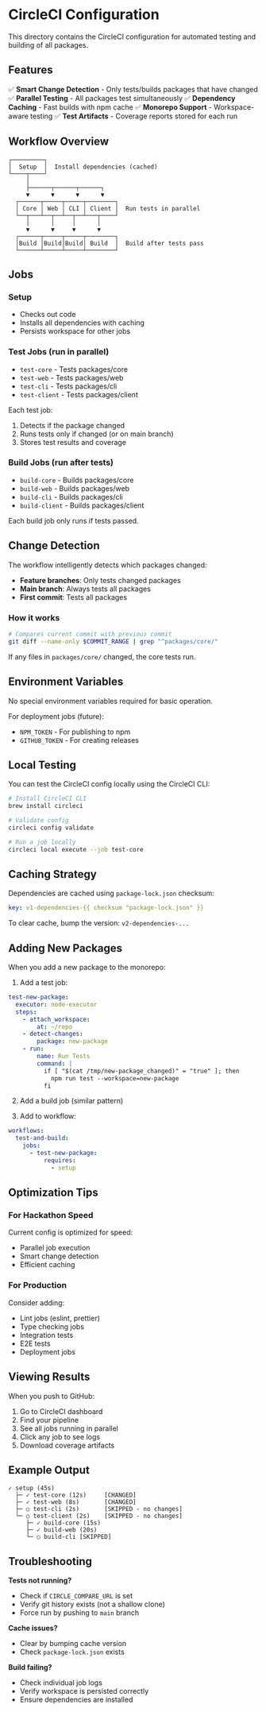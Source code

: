 # CircleCI Configuration

This directory contains the CircleCI configuration for automated testing and building of all packages.

## Features

✅ **Smart Change Detection** - Only tests/builds packages that have changed
✅ **Parallel Testing** - All packages test simultaneously
✅ **Dependency Caching** - Fast builds with npm cache
✅ **Monorepo Support** - Workspace-aware testing
✅ **Test Artifacts** - Coverage reports stored for each run

## Workflow Overview

```
┌─────────┐
│  Setup  │  Install dependencies (cached)
└────┬────┘
     │
     ├──────┬──────┬──────┐
     ▼      ▼      ▼      ▼
  ┌──────┬─────┬─────┬────────┐
  │ Core │ Web │ CLI │ Client │  Run tests in parallel
  └──┬───┴──┬──┴──┬──┴───┬────┘
     │      │     │      │
     ▼      ▼     ▼      ▼
  ┌──────┬─────┬─────┬────────┐
  │Build │Build│Build│ Build  │  Build after tests pass
  └──────┴─────┴─────┴────────┘
```

## Jobs

### Setup
- Checks out code
- Installs all dependencies with caching
- Persists workspace for other jobs

### Test Jobs (run in parallel)
- `test-core` - Tests packages/core
- `test-web` - Tests packages/web
- `test-cli` - Tests packages/cli
- `test-client` - Tests packages/client

Each test job:
1. Detects if the package changed
2. Runs tests only if changed (or on main branch)
3. Stores test results and coverage

### Build Jobs (run after tests)
- `build-core` - Builds packages/core
- `build-web` - Builds packages/web
- `build-cli` - Builds packages/cli
- `build-client` - Builds packages/client

Each build job only runs if tests passed.

## Change Detection

The workflow intelligently detects which packages changed:

- **Feature branches**: Only tests changed packages
- **Main branch**: Always tests all packages
- **First commit**: Tests all packages

### How it works

```bash
# Compares current commit with previous commit
git diff --name-only $COMMIT_RANGE | grep "^packages/core/"
```

If any files in `packages/core/` changed, the core tests run.

## Environment Variables

No special environment variables required for basic operation.

For deployment jobs (future):
- `NPM_TOKEN` - For publishing to npm
- `GITHUB_TOKEN` - For creating releases

## Local Testing

You can test the CircleCI config locally using the CircleCI CLI:

```bash
# Install CircleCI CLI
brew install circleci

# Validate config
circleci config validate

# Run a job locally
circleci local execute --job test-core
```

## Caching Strategy

Dependencies are cached using `package-lock.json` checksum:

```yaml
key: v1-dependencies-{{ checksum "package-lock.json" }}
```

To clear cache, bump the version: `v2-dependencies-...`

## Adding New Packages

When you add a new package to the monorepo:

1. Add a test job:
```yaml
test-new-package:
  executor: node-executor
  steps:
    - attach_workspace:
        at: ~/repo
    - detect-changes:
        package: new-package
    - run:
        name: Run Tests
        command: |
          if [ "$(cat /tmp/new-package_changed)" = "true" ]; then
            npm run test --workspace=new-package
          fi
```

2. Add a build job (similar pattern)

3. Add to workflow:
```yaml
workflows:
  test-and-build:
    jobs:
      - test-new-package:
          requires:
            - setup
```

## Optimization Tips

### For Hackathon Speed
Current config is optimized for speed:
- Parallel job execution
- Smart change detection
- Efficient caching

### For Production
Consider adding:
- Lint jobs (eslint, prettier)
- Type checking jobs
- Integration tests
- E2E tests
- Deployment jobs

## Viewing Results

When you push to GitHub:
1. Go to CircleCI dashboard
2. Find your pipeline
3. See all jobs running in parallel
4. Click any job to see logs
5. Download coverage artifacts

## Example Output

```
✓ setup (45s)
  ├─ ✓ test-core (12s)     [CHANGED]
  ├─ ✓ test-web (8s)       [CHANGED]
  ├─ ○ test-cli (2s)       [SKIPPED - no changes]
  └─ ○ test-client (2s)    [SKIPPED - no changes]
     ├─ ✓ build-core (15s)
     ├─ ✓ build-web (20s)
     └─ ○ build-cli [SKIPPED]
```

## Troubleshooting

**Tests not running?**
- Check if `CIRCLE_COMPARE_URL` is set
- Verify git history exists (not a shallow clone)
- Force run by pushing to `main` branch

**Cache issues?**
- Clear by bumping cache version
- Check `package-lock.json` exists

**Build failing?**
- Check individual job logs
- Verify workspace is persisted correctly
- Ensure dependencies are installed
